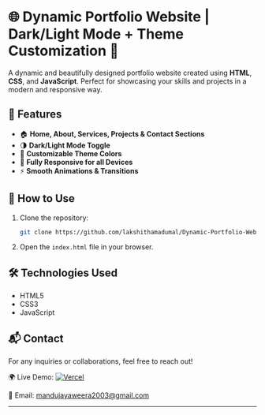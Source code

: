 # 🌐 Dynamic Portfolio Website | Dark/Light Mode + Theme Customization 🎨

A dynamic and beautifully designed portfolio website created using **HTML**, **CSS**, and **JavaScript**. Perfect for showcasing your skills and projects in a modern and responsive way.

## 🚀 Features  
- 🏠 **Home, About, Services, Projects & Contact Sections**  
- 🌗 **Dark/Light Mode Toggle**  
- 🎨 **Customizable Theme Colors**  
- 📱 **Fully Responsive for all Devices**  
- ⚡ **Smooth Animations & Transitions**

## 🔧 How to Use
1. Clone the repository:
   ```sh
   git clone https://github.com/lakshithamadumal/Dynamic-Portfolio-Website.git
   ```
2. Open the `index.html` file in your browser.

## 🛠️ Technologies Used
- HTML5
- CSS3
- JavaScript

## 📬 Contact
For any inquiries or collaborations, feel free to reach out!

🌍 Live Demo: [![Vercel](https://img.shields.io/badge/Live_Demo-000000?logo=vercel&logoColor=white)](https://dynamic-portfolio-website.vercel.app/)

📧 Email: mandujayaweera2003@gmail.com

---   
